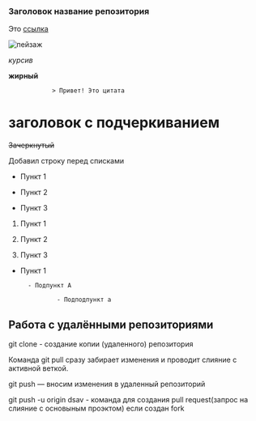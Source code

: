 ### Заголовок название репозитория

Это [ссылка]( "название") 

![пейзаж](https://mobimg.b-cdn.net/v3/fetch/f1/f1e3b92cb810199c00cc23c9291ddc11.jpeg)


*курсив*

**жирный**

                > Привет! Это цитата

# заголовок с подчеркиванием

~~Зачеркнутый~~


Добавил строку перед списками
* Пункт 1

* Пункт 2

* Пункт 3

1. Пункт 1

2. Пункт 2

3. Пункт 3

- Пункт 1

        - Подпункт A

                - Подподпункт a


## Работа с удалёнными репозиториями

git clone - создание копии (удаленного) репозитория

Команда git pull сразу забирает изменения и проводит слияние с активной веткой.

git push — вносим изменения в удаленный репозиторий

git push -u origin dsav - команда для создания pull request(запрос на слияние с основыным проэктом) если создан fork